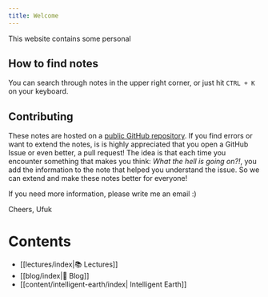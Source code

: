 ```yaml
---
title: Welcome
---
```


This website contains some personal
## How to find notes
You can search through notes in the upper right corner, or just hit `CTRL + K` on your keyboard.
## Contributing
These notes are hosted on a  [public GitHub repository](https://github.com/ufuk-cakir/notes). If you find errors or want to extend the notes, is is highly appreciated that you open a GitHub Issue or even better, a pull request! The idea is that each time you encounter something that makes you think: *What the hell is going on?!*, you add the information to the note that helped you understand the issue. So we can extend and make these notes better for everyone!

If you need more information,  please write me an email :)

Cheers,
Ufuk

# Contents
- [[lectures/index|📚 Lectures]]
- [[blog/index|📰 Blog]]
- [[content/intelligent-earth/index| Intelligent Earth]]
